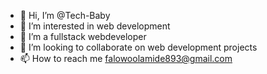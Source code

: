 - 👋 Hi, I’m @Tech-Baby
- 👀 I’m interested in web development
- 🌱 I’m a fullstack webdeveloper
- 💞️ I’m looking to collaborate on web development projects
- 📫 How to reach me falowoolamide893@gmail.com

<!---
Tech-Baby/Tech-Baby is a ✨ special ✨ repository because its `README.md` (this file) appears on your GitHub profile.
You can click the Preview link to take a look at your changes.
--->
